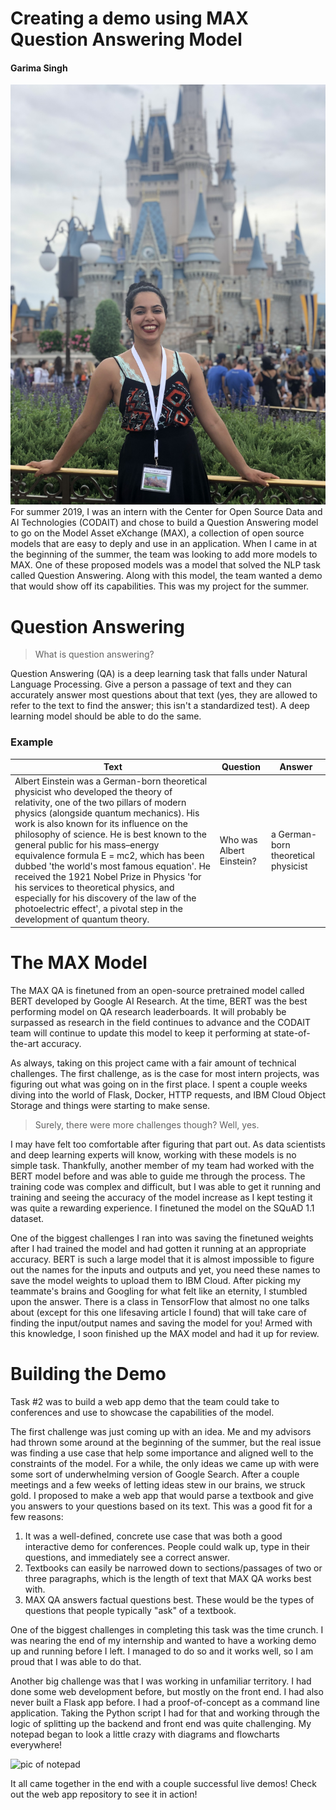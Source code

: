 ﻿# Creating a demo using MAX Question Answering Model
#### Garima Singh
![Me at Disney World, Magic Kindom for IBM's intern finale event](garima-disney.jpg)
For summer 2019, I was an intern with the Center for Open Source Data and AI Technologies (CODAIT) and chose to build a Question Answering model to go on the Model Asset eXchange (MAX), a collection of open source models that are easy to deply and use in an application. When I came in at the beginning of the summer, the team was looking to add more models to MAX. One of these proposed models was a model that solved the NLP task called Question Answering. Along with this model, the team wanted a demo that would show off its capabilities. This was my project for the summer.


# Question Answering
> What is question answering?

Question Answering (QA) is a deep learning task that falls under Natural Language Processing. Give a person a passage of text and they can accurately answer most questions about that text (yes, they are allowed to refer to the text to find the answer; this isn't a standardized test). A deep learning model should be able to do the same.
### Example
| Text | Question | Answer  | 
| ------------- | --------  | -------- | 
| Albert Einstein was a German-born theoretical physicist who developed the theory of relativity, one of the two pillars of modern physics (alongside quantum mechanics). His work is also known for its influence on the philosophy of science. He is best known to the general public for his mass–energy equivalence formula E = mc2, which has been dubbed 'the world's most famous equation'. He received the 1921 Nobel Prize in Physics 'for his services to theoretical physics, and especially for his discovery of the law of the photoelectric effect', a pivotal step in the development of quantum theory. | Who was Albert Einstein? | a German-born theoretical physicist |

# The MAX Model

The MAX QA is finetuned from an open-source pretrained model called BERT developed by Google AI Research. At the time, BERT was the best performing model on QA research leaderboards. It will probably be surpassed as research in the field continues to advance and the CODAIT team will continue to update this model to keep it performing at state-of-the-art accuracy.

As always, taking on this project came with a fair amount of technical challenges. The first challenge, as is the case for most intern projects, was figuring out what was going on in the first place. I spent a couple weeks diving into the world of Flask, Docker, HTTP requests, and IBM Cloud Object Storage and things were starting to make sense.

> Surely, there were more challenges though? Well, yes.

I may have felt too comfortable after figuring that part out. As data scientists and deep learning experts will know, working with these models is no simple task. Thankfully, another member of my team had worked with the BERT model before and was able to guide me through the process. The training code was complex and difficult, but I was able to get it running and training and seeing the accuracy of the model increase as I kept testing it was quite a rewarding experience. I finetuned the model on the SQuAD 1.1 dataset.

One of the biggest challenges I ran into was saving the finetuned weights after I had trained the model and had gotten it running at an appropriate accuracy. BERT is such a large model that it is almost impossible to figure out the names for the inputs and outputs and yet, you need these names to save the model weights to upload them to IBM Cloud. After picking my teammate's brains and Googling for what felt like an eternity, I stumbled upon the answer. There is a class in TensorFlow that almost no one talks about (except for this one lifesaving article I found) that will take care of finding the input/output names and saving the model for you! Armed with this knowledge, I soon finished up the MAX model and had it up for review.

# Building the Demo

Task #2 was to build a web app demo that the team could take to conferences and use to showcase the capabilities of the model.

The first challenge was just coming up with an idea. Me and my advisors had thrown some around at the beginning of the summer, but the real issue was finding a use case that help some importance and aligned well to the constraints of the model. For a while, the only ideas we came up with were some sort of underwhelming version of Google Search. After a couple meetings and a few weeks of letting ideas stew in our brains, we struck gold. I proposed to make a web app that would parse a textbook and give you answers to your questions based on its text. This was a good fit for a few reasons:

1. It was a well-defined, concrete use case that was both a good interactive demo for conferences. People could walk up, type in their questions, and immediately see a correct answer.
2. Textbooks can easily be narrowed down to sections/passages of two or three paragraphs, which is the length of text that MAX QA works best with.
3. MAX QA answers factual questions best. These would be the types of questions that people typically "ask" of a textbook.

One of the biggest challenges in completing this task was the time crunch. I was nearing the end of my internship and wanted to have a working demo up and running before I left. I managed to do so and it works well, so I am proud that I was able to do that. 

Another big challenge was that I was working in unfamiliar territory. I had done some web development before, but mostly on the front end. I had also never built a Flask app before. I had a proof-of-concept as a command line application. Taking the Python script I had for that and working through the logic of splitting up the backend and front end was quite challenging. My notepad began to look a little crazy with diagrams and flowcharts everywhere! 

![pic of notepad](notepad.jpg)

It all came together in the end with a couple successful live demos! Check out the web app repository to see it in action!


